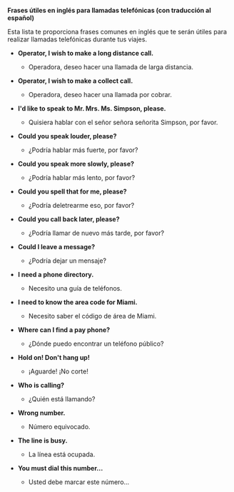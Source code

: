 

**Frases útiles en inglés para llamadas telefónicas (con traducción al español)**

Esta lista te proporciona frases comunes en inglés que te serán útiles para realizar llamadas telefónicas durante tus viajes.

*   **Operator, I wish to make a long distance call.**
    *   Operadora, deseo hacer una llamada de larga distancia.

*   **Operator, I wish to make a collect call.**
    *   Operadora, deseo hacer una llamada por cobrar.

*   **I'd like to speak to Mr. Mrs. Ms. Simpson, please.**
    *   Quisiera hablar con el señor señora señorita Simpson, por favor.

*   **Could you speak louder, please?**
    *   ¿Podría hablar más fuerte, por favor?

*   **Could you speak more slowly, please?**
    *   ¿Podría hablar más lento, por favor?

*   **Could you spell that for me, please?**
    *   ¿Podría deletrearme eso, por favor?

*   **Could you call back later, please?**
    *   ¿Podría llamar de nuevo más tarde, por favor?

*   **Could I leave a message?**
    *   ¿Podría dejar un mensaje?

*   **I need a phone directory.**
    *   Necesito una guía de teléfonos.

*   **I need to know the area code for Miami.**
    *   Necesito saber el código de área de Miami.

*   **Where can I find a pay phone?**
    *   ¿Dónde puedo encontrar un teléfono público?

*   **Hold on! Don't hang up!**
    *   ¡Aguarde! ¡No corte!

*   **Who is calling?**
    *   ¿Quién está llamando?

*   **Wrong number.**
    *   Número equivocado.

*   **The line is busy.**
    *   La línea está ocupada.

*   **You must dial this number...**
    *   Usted debe marcar este número...
